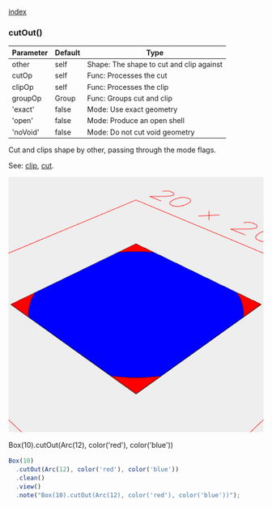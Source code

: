 [index](../../nb/api/index.md)
### cutOut()
Parameter|Default|Type
---|---|---
|other|self|Shape: The shape to cut and clip against
|cutOp|self|Func: Processes the cut
|clipOp|self|Func: Processes the clip
|groupOp|Group|Func: Groups cut and clip
|'exact'|false|Mode: Use exact geometry
|'open'|false|Mode: Produce an open shell
|'noVoid'|false|Mode: Do not cut void geometry

Cut and clips shape by other, passing through the mode flags.

See: [clip](../../nb/api/cut.nb), [cut](#https://raw.githubusercontent.com/jsxcad/JSxCAD/master/nb/api/cut.md).

![Image](cutOut.md.$2.png)

Box(10).cutOut(Arc(12), color('red'), color('blue'))

```JavaScript
Box(10)
  .cutOut(Arc(12), color('red'), color('blue'))
  .clean()
  .view()
  .note("Box(10).cutOut(Arc(12), color('red'), color('blue'))");
```
